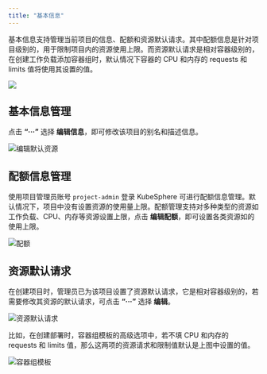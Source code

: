 ```yaml
---
title: "基本信息"
---
```


基本信息支持管理当前项目的信息、配额和资源默认请求。其中配额信息是针对项目级别的，用于限制项目内的资源使用上限。而资源默认请求是相对容器级别的，在创建工作负载添加容器组时，默认情况下容器的 CPU 和内存的 requests 和 limits 值将使用其设置的值。

![](https://pek3b.qingstor.com/kubesphere-docs/png/20190514094619.png)

## 基本信息管理

点击 **“···”** 选择 **编辑信息**，即可修改该项目的别名和描述信息。

![编辑默认资源](/modify-ns-info.png)

## 配额信息管理

使用项目管理员账号 `project-admin` 登录 KubeSphere 可进行配额信息管理。默认情况下，项目中没有设置资源的使用量上限。配额管理支持对多种类型的资源如工作负载、CPU、内存等资源设置上限，点击 **编辑配额**，即可设置各类资源如的使用上限。

![配额](/quata-management.png)

## 资源默认请求

在创建项目时，管理员已为该项目设置了资源默认请求，它是相对容器级别的，若需要修改其资源的默认请求，可点击 **“···”** 选择 **编辑**。

![资源默认请求](/default-request-limit.png)

比如，在创建部署时，容器组模板的高级选项中，若不填 CPU 和内存的 requests 和 limits 值，那么这两项的资源请求和限制值默认是上图中设置的值。

![容器组模板](/cpu-and-memory-setting.png)
